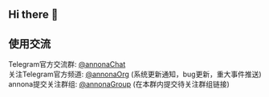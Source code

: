 ## Hi there 👋

## 使用交流

Telegram官方交流群: [@annonaChat](https://t.me/annonaChat)  
关注Telegram官方频道: [@annonaOrg](https://t.me/annonaOrg) (系统更新通知，bug更新，重大事件推送)  
annona提交关注群组: [@annonaGroup](https://t.me/annonaGroup) (在本群内提交待关注群组链接)  


<!--

**Here are some ideas to get you started:**

🙋‍♀️ A short introduction - what is your organization all about?
🌈 Contribution guidelines - how can the community get involved?
👩‍💻 Useful resources - where can the community find your docs? Is there anything else the community should know?
🍿 Fun facts - what does your team eat for breakfast?
🧙 Remember, you can do mighty things with the power of [Markdown](https://docs.github.com/github/writing-on-github/getting-started-with-writing-and-formatting-on-github/basic-writing-and-formatting-syntax)
-->
